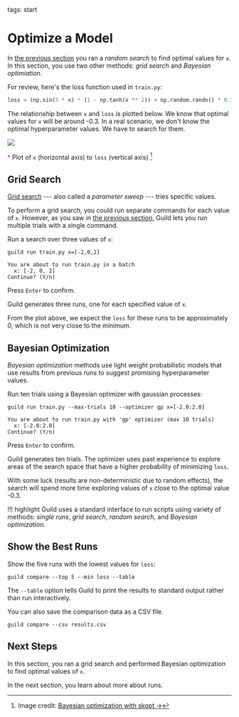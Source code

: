 tags: start

# Optimize a Model

In [the previous section](../start.md) you ran a *random search* to
find optimal values for `x`. In this section, you use two other
methods: *grid search* and *Bayesian optimiation*.

For review, here's the loss function used in `train.py`:

``` python
loss = (np.sin(5 * x) * (1 - np.tanh(x ** 2)) + np.random.randn() * 0.1)
```

The relationship between `x` and `loss` is plotted below. We know that
optimal values for `x` will be around -0.3. In a real scenario, we
don't know the optimal hyperparameter values. We have to search for
them.

![](/assets/img/bayesian-optimization.png)

^ Plot of `x` (horizontal axis) to `loss` (vertical axis) [^hparam-plot]

[^hparam-plot]: Image credit: [Bayesian optimization with skopt
    ->](https://scikit-optimize.github.io/notebooks/bayesian-optimization.html)

## Grid Search

[Grid search](term:grid-search) --- also called a *parameter sweep*
--- tries specific values.

To perform a grid search, you could run separate commands for each
value of `x`. However, as you saw in [the previous
section](../start.md), Guild lets you run multiple trials with a
single command.

Run a search over three values of `x`:

``` command
guild run train.py x=[-2,0,2]
```

``` output
You are about to run train.py in a batch
  x: [-2, 0, 2]
Continue? (Y/n)
```

Press `Enter` to confirm.

Guild generates three runs, one for each specified value of `x`.

From the plot above, we expect the `loss` for these runs to be
approximately 0, which is not very close to the minimum.

## Bayesian Optimization

*Bayesian optimization* methods use light weight probabilistic models
that use results from previous runs to suggest promising
hyperparameter values.

Run ten trials using a Bayesian optimizer with gaussian processes:

``` command
guild run train.py --max-trials 10 --optimizer gp x=[-2.0:2.0]
```

``` output
You are about to run train.py with 'gp' optimizer (max 10 trials)
  x: [-2.0:2.0]
Continue? (Y/n)
```

Press `Enter` to confirm.

Guild generates ten trials. The optimizer uses past experience to
explore areas of the search space that have a higher probability of
minimizing `loss`.

With some luck (results are non-deterministic due to random effects),
the search will spend more time exploring values of `x` close to the
optimal value -0.3.

!!! highlight
    Guild uses a standard interface to run scripts using
    variety of methods: *single runs*, *grid search*, *random search*,
    and *Bayesian optimization*.

## Show the Best Runs

Show the five runs with the lowest values for `loss`:

``` command
guild compare --top 5 --min loss --table
```

The `--table` option tells Guild to print the results to standard
output rather than run interactively.

You can also save the comparison data as a CSV file.

``` command
guild compare --csv results.csv
```

## Next Steps

In this section, you ran a grid search and performed Bayesian
optimization to find optimal values of `x`.

In the next section, you learn about more about runs.
